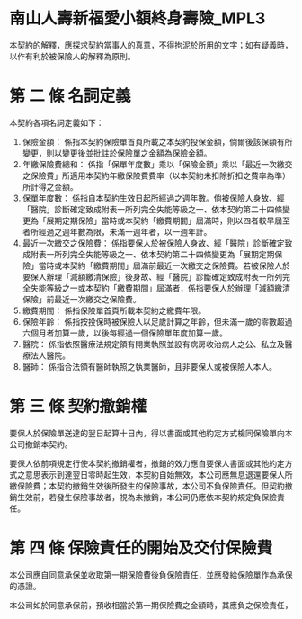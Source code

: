 # 南山人壽新福愛小額終身壽險_MPL3

本契約的解釋，應探求契約當事人的真意，不得拘泥於所用的文字；如有疑義時， 以作有利於被保險人的解釋為原則。

# 第 二 條 名詞定義

本契約各項名詞定義如下：

1. 保險金額：
係指本契約保險單首頁所載之本契約投保金額，倘爾後該保額有所變更，則以變更後並批註於保險單之金額為保險金額。
2. 年繳保險費總和：
係指「保單年度數」乘以「保險金額」乘以「最近一次繳交之保險費」所適用本契約年繳保險費費率（以本契約未扣除折扣之費率為準）所計得之金額。
3. 保單年度數：
係指自本契約生效日起所經過之週年數。倘被保險人身故、經「醫院」診斷確定致成附表一所列完全失能等級之一、依本契約第二十四條變更為「展期定期保險」當時或本契約「繳費期間」屆滿時，則以四者較早屆至者所經過之週年數為限，未滿一週年者，以一週年計。
4. 最近一次繳交之保險費：
係指要保人於被保險人身故、經「醫院」診斷確定致成附表一所列完全失能等級之一、依本契約第二十四條變更為「展期定期保險」當時或本契約「繳費期間」屆滿前最近一次繳交之保險費。若被保險人於要保人辦理「減額繳清保險」後身故、經「醫院」診斷確定致成附表一所列完全失能等級之一或本契約「繳費期間」屆滿者，係指要保人於辦理「減額繳清保險」前最近一次繳交之保險費。
5. 繳費期間：
係指保險單首頁所載本契約之繳費年限。
6. 保險年齡：
係指按投保時被保險人以足歲計算之年齡，但未滿一歲的零數超過六個月者加算一歲，以後每經過一個保險單年度加算一歲。
7. 醫院：
係指依照醫療法規定領有開業執照並設有病房收治病人之公、私立及醫療法人醫院。
8. 醫師：
係指合法領有醫師執照之執業醫師，且非要保人或被保險人本人。

# 第 三 條 契約撤銷權

要保人於保險單送達的翌日起算十日內，得以書面或其他約定方式檢同保險單向本公司撤銷本契約。

要保人依前項規定行使本契約撤銷權者，撤銷的效力應自要保人書面或其他約定方式之意思表示到達翌日零時起生效，本契約自始無效，本公司應無息退還要保人所繳保險費；本契約撤銷生效後所發生的保險事故，本公司不負保險責任。但契約撤銷生效前，若發生保險事故者，視為未撤銷，本公司仍應依本契約規定負保險責任。

# 第 四 條 保險責任的開始及交付保險費

本公司應自同意承保並收取第一期保險費後負保險責任，並應發給保險單作為承保的憑證。

本公司如於同意承保前，預收相當於第一期保險費之金額時，其應負之保險責任，